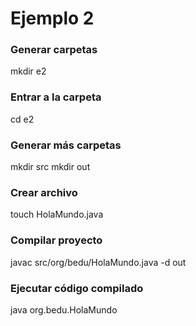 # Ejemplo 2

### Generar carpetas
mkdir e2

### Entrar a la carpeta
cd e2

### Generar más carpetas
mkdir src
mkdir out

### Crear archivo
touch HolaMundo.java

### Compilar proyecto
 javac src/org/bedu/HolaMundo.java -d out

### Ejecutar código compilado
java org.bedu.HolaMundo
